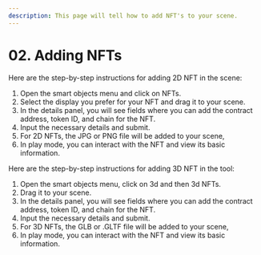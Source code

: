 ```yaml
---
description: This page will tell how to add NFT's to your scene.
---
```


# 02. Adding NFTs

Here are the step-by-step instructions for adding 2D NFT in the scene:

1. Open the smart objects menu and click on NFTs.
2. Select the display you prefer for your NFT and drag it to your scene.
3. In the details panel, you will see fields where you can add the contract address, token ID, and chain for the NFT.
4. Input the necessary details and submit.
5. For 2D NFTs, the JPG or PNG file will be added to your scene,&#x20;
6. In play mode, you can interact with the NFT and view its basic information.

Here are the step-by-step instructions for adding 3D NFT in the tool:

1. Open the smart objects menu, click on 3d and then 3d NFTs.
2. Drag it to your scene.
3. In the details panel, you will see fields where you can add the contract address, token ID, and chain for the NFT.
4. Input the necessary details and submit.
5. For 3D NFTs, the GLB or .GLTF file will be added to your scene,&#x20;
6. In play mode, you can interact with the NFT and view its basic information.
